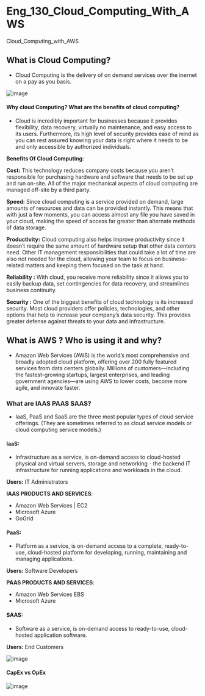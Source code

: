 # Eng_130_Cloud_Computing_With_AWS
Cloud_Computing_with_AWS

## What is Cloud Computing?
- Cloud Computing is the delivery of on demand services over the inernet on a pay as you basis.


![image](https://user-images.githubusercontent.com/97250268/199235832-52f15752-2b68-4869-8de8-a063f2992e74.png)


#### Why cloud Computing? What are the benefits of cloud computing?

- Cloud is incredibly important for businesses because it provides flexibility, data recovery, virtually no maintenance, and easy access to its users. Furthermore, its high level of security provides ease of mind as you can rest assured knowing your data is right where it needs to be and only accessible by authorized individuals.

**Benefits Of Cloud Computing**:

**Cost:**
This technology reduces company costs because you aren’t responsible for purchasing hardware and software that needs to be set up and run on-site. All of the major mechanical aspects of cloud computing are managed off-site by a third party.

**Speed:**
Since cloud computing is a service provided on demand, large amounts of resources and data can be provided instantly. This means that with just a few moments, you can access almost any file you have saved in your cloud, making the speed of access far greater than alternate methods of data storage.

**Productivity:**
Cloud computing also helps improve productivity since it doesn’t require the same amount of hardware setup that other data centers need. Other IT management responsibilities that could take a lot of time are also not needed for the cloud, allowing your team to focus on business-related matters and keeping them focused on the task at hand.

**Reliability :**
With cloud, you receive more reliability since it allows you to easily backup data, set contingencies for data recovery, and streamlines business continuity. 

**Security :**
One of the biggest benefits of cloud technology is its increased security. Most cloud providers offer policies, technologies, and other options that help to increase your company’s data security. This provides greater defense against threats to your data and infrastructure.

## What is AWS ? Who is using it and why?
- Amazon Web Services (AWS) is the world’s most comprehensive and broadly adopted cloud platform, offering over 200 fully featured services from data centers globally. Millions of customers—including the fastest-growing startups, largest enterprises, and leading government agencies—are using AWS to lower costs, become more agile, and innovate faster.

### What are IAAS PAAS SAAS?
- IaaS, PaaS and SaaS are the three most popular types of cloud service offerings. (They are sometimes referred to as cloud service models or cloud computing service models.)

#### **IaaS**:
- Infrastructure as a service, is on-demand access to cloud-hosted physical and virtual servers, storage and networking - the backend IT infrastructure for running applications and workloads in the cloud. 

**Users:** IT Administrators

**IAAS PRODUCTS AND SERVICES**:
- Amazon Web Services | EC2
- Microsoft Azure
- GoGrid

#### **PaaS**: 
- Platform as a service, is on-demand access to a complete, ready-to-use, cloud-hosted platform for developing, running, maintaining and managing applications.

**Users:** Software Developers

**PAAS PRODUCTS AND SERVICES**:
- Amazon Web Services EBS
- Microsoft Azure

 #### **SAAS**:
 - Software as a service, is on-demand access to ready-to-use, cloud-hosted application software.
 
 **Users:** End Customers

![image](https://user-images.githubusercontent.com/97250268/199244090-fd95fe47-52c0-4bc4-a1b3-8897be6bac82.png)

#### CapEx vs OpEx

![image](https://user-images.githubusercontent.com/97250268/199246280-d59d8360-4435-44be-89dc-1a80fff7db6b.png)



